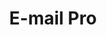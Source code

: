 ---
deprecated: true
title: E-mail Pro
slug: emails-pro
excertp: All you need to know about E-mail Pro
sections: Yleistä, Sähköpostiohjelman konfigurointi
---
